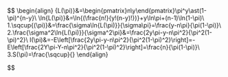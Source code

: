 $$
\begin{align}
{L(\pi)}&=\begin{pmatrix}n\\y\end{pmatrix}\pi^y\ast(1-\pi)^{n-y}\\
\ln{L(\pi)}&=\ln{(\frac{n!}{y!(n-y)!})}+y\ln\pi+(n-1)\ln(1-\pi)\\
1.\sqcup{(\pi)}&=\frac{\sigma\ln{L(\pi)}}{\sigma\pi}=\frac{y-n\pi}{\pi(1-\pi)}\\
2.\frac{\sigma^2\ln{L(\pi)}}{\sigma^2\pi}&=\frac{2y\pi-y-n\pi^2}{\pi^2(1-\pi)^2}\\
I(\pi)&=-E\left[\frac{2y\pi-y-n\pi^2}{\pi^2(1-\pi)^2}\right]=-E\left[\frac{2Y\pi-Y-n\pi^2}{\pi^2(1-\pi)^2}\right]=\frac{n}{\pi(1-\pi)}\\
3.S(\pi)=\frac{\sqcup}{}
\end{align}

$$